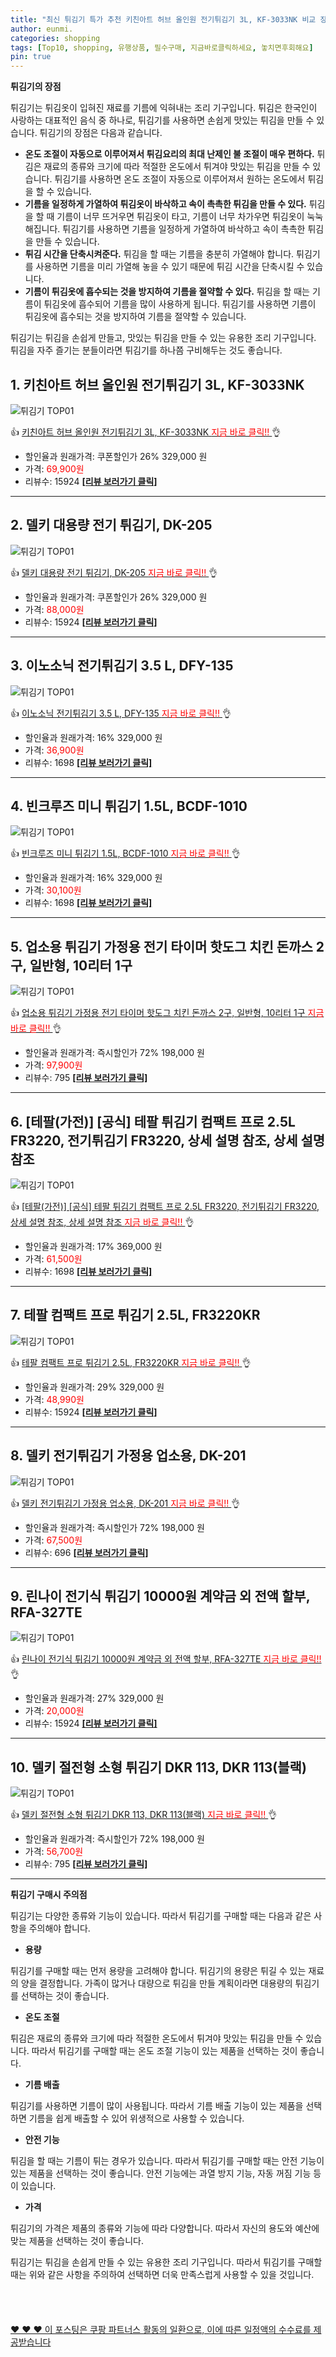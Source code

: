 ```yaml
---
title: "최신 튀김기 특가 추천 키친아트 허브 올인원 전기튀김기 3L, KF-3033NK 비교 장점"
author: eunmi.
categories: shopping
tags: [Top10, shopping, 유행상품, 필수구매, 지금바로클릭하세요, 놓치면후회해요]
pin: true
---
```

**튀김기의 장점**

튀김기는 튀김옷이 입혀진 재료를 기름에 익혀내는 조리 기구입니다. 튀김은 한국인이 사랑하는 대표적인 음식 중 하나로, 튀김기를 사용하면 손쉽게 맛있는 튀김을 만들 수 있습니다. 튀김기의 장점은 다음과 같습니다.

* **온도 조절이 자동으로 이루어져서 튀김요리의 최대 난제인 불 조절이 매우 편하다.** 튀김은 재료의 종류와 크기에 따라 적절한 온도에서 튀겨야 맛있는 튀김을 만들 수 있습니다. 튀김기를 사용하면 온도 조절이 자동으로 이루어져서 원하는 온도에서 튀김을 할 수 있습니다.
* **기름을 일정하게 가열하여 튀김옷이 바삭하고 속이 촉촉한 튀김을 만들 수 있다.** 튀김을 할 때 기름이 너무 뜨거우면 튀김옷이 타고, 기름이 너무 차가우면 튀김옷이 눅눅해집니다. 튀김기를 사용하면 기름을 일정하게 가열하여 바삭하고 속이 촉촉한 튀김을 만들 수 있습니다.
* **튀김 시간을 단축시켜준다.** 튀김을 할 때는 기름을 충분히 가열해야 합니다. 튀김기를 사용하면 기름을 미리 가열해 놓을 수 있기 때문에 튀김 시간을 단축시킬 수 있습니다.
* **기름이 튀김옷에 흡수되는 것을 방지하여 기름을 절약할 수 있다.** 튀김을 할 때는 기름이 튀김옷에 흡수되어 기름을 많이 사용하게 됩니다. 튀김기를 사용하면 기름이 튀김옷에 흡수되는 것을 방지하여 기름을 절약할 수 있습니다.

튀김기는 튀김을 손쉽게 만들고, 맛있는 튀김을 만들 수 있는 유용한 조리 기구입니다. 튀김을 자주 즐기는 분들이라면 튀김기를 하나쯤 구비해두는 것도 좋습니다.

   

## 1. 키친아트 허브 올인원 전기튀김기 3L, KF-3033NK

![튀김기 TOP01](https://thumbnail6.coupangcdn.com/thumbnails/remote/230x230ex/image/retail/images/3121788500113866-0fb555fa-f6af-4cea-9c42-86c3857d5638.jpg)


👍 [키친아트 허브 올인원 전기튀김기 3L, KF-3033NK <font color=red> 지금 바로 클릭!! </font> ](https://link.coupang.com/re/AFFSDP?lptag=AF3617701&subid=GithubCoopas&pageKey=6702024915&traceid=V0-153&itemId=15527402381&vendorItemId=82746619150) 👌 


- 할인율과 원래가격: 쿠폰할인가 26%  329,000   원
- 가격: <span style='color:red'>69,900원</span>
- 리뷰수: 15924  [**[리뷰 보러가기 클릭]**](https://link.coupang.com/re/AFFSDP?lptag=AF3617701&subid=GithubCoopas&pageKey=6702024915&traceid=V0-153&itemId=15527402381&vendorItemId=82746619150)

---


   

## 2. 델키 대용량 전기 튀김기, DK-205

![튀김기 TOP01](https://thumbnail6.coupangcdn.com/thumbnails/remote/230x230ex/image/retail/images/3836445008225031-ea50821f-50a9-4e68-8774-2e7f43a128e6.jpg)


👍 [델키 대용량 전기 튀김기, DK-205 <font color=red> 지금 바로 클릭!! </font> ](https://link.coupang.com/re/AFFSDP?lptag=AF3617701&subid=GithubCoopas&pageKey=1138197753&traceid=V0-153&itemId=2108643223&vendorItemId=3007274099) 👌 


- 할인율과 원래가격: 쿠폰할인가 26%  329,000   원
- 가격: <span style='color:red'>88,000원</span>
- 리뷰수: 15924  [**[리뷰 보러가기 클릭]**](https://link.coupang.com/re/AFFSDP?lptag=AF3617701&subid=GithubCoopas&pageKey=1138197753&traceid=V0-153&itemId=2108643223&vendorItemId=3007274099)

---


   

## 3. 이노소닉 전기튀김기 3.5 L, DFY-135

![튀김기 TOP01](https://thumbnail7.coupangcdn.com/thumbnails/remote/230x230ex/image/product/image/vendoritem/2019/01/03/3485905186/d661efe8-06d9-4959-bf16-8cd6841e9a80.jpg)


👍 [이노소닉 전기튀김기 3.5 L, DFY-135 <font color=red> 지금 바로 클릭!! </font> ](https://link.coupang.com/re/AFFSDP?lptag=AF3617701&subid=GithubCoopas&pageKey=59413333&traceid=V0-153&itemId=204953194&vendorItemId=3485905186) 👌 


- 할인율과 원래가격: 16%  329,000   원
- 가격: <span style='color:red'>36,900원</span>
- 리뷰수: 1698  [**[리뷰 보러가기 클릭]**](https://link.coupang.com/re/AFFSDP?lptag=AF3617701&subid=GithubCoopas&pageKey=59413333&traceid=V0-153&itemId=204953194&vendorItemId=3485905186)

---


   

## 4. 빈크루즈 미니 튀김기 1.5L, BCDF-1010

![튀김기 TOP01](https://thumbnail9.coupangcdn.com/thumbnails/remote/230x230ex/image/retail/images/2020/04/03/18/3/21d17be2-8f0d-4688-8bee-a9b99da1bea9.jpg)


👍 [빈크루즈 미니 튀김기 1.5L, BCDF-1010 <font color=red> 지금 바로 클릭!! </font> ](https://link.coupang.com/re/AFFSDP?lptag=AF3617701&subid=GithubCoopas&pageKey=1423384636&traceid=V0-153&itemId=2462419292&vendorItemId=70455895995) 👌 


- 할인율과 원래가격: 16%  329,000   원
- 가격: <span style='color:red'>30,100원</span>
- 리뷰수: 1698  [**[리뷰 보러가기 클릭]**](https://link.coupang.com/re/AFFSDP?lptag=AF3617701&subid=GithubCoopas&pageKey=1423384636&traceid=V0-153&itemId=2462419292&vendorItemId=70455895995)

---


   

## 5. 업소용 튀김기 가정용 전기 타이머 핫도그 치킨 돈까스 2구, 일반형, 10리터 1구

![튀김기 TOP01](https://thumbnail9.coupangcdn.com/thumbnails/remote/230x230ex/image/vendor_inventory/ea6d/79dafee6d8f4a74246fb0f459ca1c7c5d4aa68ba7202e4a0b9f41eedb444.jpg)


👍 [업소용 튀김기 가정용 전기 타이머 핫도그 치킨 돈까스 2구, 일반형, 10리터 1구 <font color=red> 지금 바로 클릭!! </font> ](https://link.coupang.com/re/AFFSDP?lptag=AF3617701&subid=GithubCoopas&pageKey=7519723584&traceid=V0-153&itemId=19720266992&vendorItemId=86824435684) 👌 


- 할인율과 원래가격: 즉시할인가 72%  198,000   원
- 가격: <span style='color:red'>97,900원</span>
- 리뷰수: 795  [**[리뷰 보러가기 클릭]**](https://link.coupang.com/re/AFFSDP?lptag=AF3617701&subid=GithubCoopas&pageKey=7519723584&traceid=V0-153&itemId=19720266992&vendorItemId=86824435684)

---


   

## 6. [테팔(가전)] [공식] 테팔 튀김기 컴팩트 프로 2.5L FR3220, 전기튀김기 FR3220, 상세 설명 참조, 상세 설명 참조

![튀김기 TOP01](https://thumbnail10.coupangcdn.com/thumbnails/remote/230x230ex/image/vendor_inventory/c0b4/58dd2ba0e2ecf3699e50c2aafd65b38b3d14b19408a5f2ad8f977ee76253.jpg)


👍 [[테팔(가전)] [공식] 테팔 튀김기 컴팩트 프로 2.5L FR3220, 전기튀김기 FR3220, 상세 설명 참조, 상세 설명 참조 <font color=red> 지금 바로 클릭!! </font> ](https://link.coupang.com/re/AFFSDP?lptag=AF3617701&subid=GithubCoopas&pageKey=7088586562&traceid=V0-153&itemId=17656946659&vendorItemId=80472900223) 👌 


- 할인율과 원래가격: 17%  369,000   원
- 가격: <span style='color:red'>61,500원</span>
- 리뷰수: 1698  [**[리뷰 보러가기 클릭]**](https://link.coupang.com/re/AFFSDP?lptag=AF3617701&subid=GithubCoopas&pageKey=7088586562&traceid=V0-153&itemId=17656946659&vendorItemId=80472900223)

---


   

## 7. 테팔 컴팩트 프로 튀김기 2.5L, FR3220KR

![튀김기 TOP01](https://thumbnail7.coupangcdn.com/thumbnails/remote/230x230ex/image/retail/images/2019/11/29/11/2/2d59c9a4-5ef8-4088-ad9d-4ee6c2dfcd14.jpg)


👍 [테팔 컴팩트 프로 튀김기 2.5L, FR3220KR <font color=red> 지금 바로 클릭!! </font> ](https://link.coupang.com/re/AFFSDP?lptag=AF3617701&subid=GithubCoopas&pageKey=1059963639&traceid=V0-153&itemId=2004031005&vendorItemId=70003987638) 👌 


- 할인율과 원래가격: 29%  329,000   원
- 가격: <span style='color:red'>48,990원</span>
- 리뷰수: 15924  [**[리뷰 보러가기 클릭]**](https://link.coupang.com/re/AFFSDP?lptag=AF3617701&subid=GithubCoopas&pageKey=1059963639&traceid=V0-153&itemId=2004031005&vendorItemId=70003987638)

---


   

## 8. 델키 전기튀김기 가정용 업소용, DK-201

![튀김기 TOP01](https://thumbnail10.coupangcdn.com/thumbnails/remote/230x230ex/image/vendor_inventory/d322/1c54c6edf5d7f8fd8c397997141f39802ed8f1e8177773468e32954e3633.jpg)


👍 [델키 전기튀김기 가정용 업소용, DK-201 <font color=red> 지금 바로 클릭!! </font> ](https://link.coupang.com/re/AFFSDP?lptag=AF3617701&subid=GithubCoopas&pageKey=1138170794&traceid=V0-153&itemId=2108595744&vendorItemId=80064031699) 👌 


- 할인율과 원래가격: 즉시할인가 72%  198,000   원
- 가격: <span style='color:red'>67,500원</span>
- 리뷰수: 696  [**[리뷰 보러가기 클릭]**](https://link.coupang.com/re/AFFSDP?lptag=AF3617701&subid=GithubCoopas&pageKey=1138170794&traceid=V0-153&itemId=2108595744&vendorItemId=80064031699)

---


   

## 9. 린나이 전기식 튀김기 10000원 계약금 외 전액 할부, RFA-327TE

![튀김기 TOP01](https://thumbnail9.coupangcdn.com/thumbnails/remote/230x230ex/image/vendor_inventory/223b/3eebe2f8aec943bfdb324a7ea29b105cd10d80a8ed40f2f729bd2227b4c9.jpg)


👍 [린나이 전기식 튀김기 10000원 계약금 외 전액 할부, RFA-327TE <font color=red> 지금 바로 클릭!! </font> ](https://link.coupang.com/re/AFFSDP?lptag=AF3617701&subid=GithubCoopas&pageKey=7238338203&traceid=V0-153&itemId=18385197165&vendorItemId=85528351498) 👌 


- 할인율과 원래가격: 27%  329,000   원
- 가격: <span style='color:red'>20,000원</span>
- 리뷰수: 15924  [**[리뷰 보러가기 클릭]**](https://link.coupang.com/re/AFFSDP?lptag=AF3617701&subid=GithubCoopas&pageKey=7238338203&traceid=V0-153&itemId=18385197165&vendorItemId=85528351498)

---


   

## 10. 델키 절전형 소형 튀김기 DKR 113, DKR 113(블랙)

![튀김기 TOP01](https://thumbnail7.coupangcdn.com/thumbnails/remote/230x230ex/image/retail/images/7083122833602-69bec08c-dacf-490a-b859-a02bf6b9c0a9.jpg)


👍 [델키 절전형 소형 튀김기 DKR 113, DKR 113(블랙) <font color=red> 지금 바로 클릭!! </font> ](https://link.coupang.com/re/AFFSDP?lptag=AF3617701&subid=GithubCoopas&pageKey=140333228&traceid=V0-153&itemId=52049224&vendorItemId=3193843145) 👌 


- 할인율과 원래가격: 즉시할인가 72%  198,000   원
- 가격: <span style='color:red'>56,700원</span>
- 리뷰수: 795  [**[리뷰 보러가기 클릭]**](https://link.coupang.com/re/AFFSDP?lptag=AF3617701&subid=GithubCoopas&pageKey=140333228&traceid=V0-153&itemId=52049224&vendorItemId=3193843145)

---
**튀김기 구매시 주의점**

튀김기는 다양한 종류와 기능이 있습니다. 따라서 튀김기를 구매할 때는 다음과 같은 사항을 주의해야 합니다.

* **용량**

튀김기를 구매할 때는 먼저 용량을 고려해야 합니다. 튀김기의 용량은 튀길 수 있는 재료의 양을 결정합니다. 가족이 많거나 대량으로 튀김을 만들 계획이라면 대용량의 튀김기를 선택하는 것이 좋습니다.

* **온도 조절**

튀김은 재료의 종류와 크기에 따라 적절한 온도에서 튀겨야 맛있는 튀김을 만들 수 있습니다. 따라서 튀김기를 구매할 때는 온도 조절 기능이 있는 제품을 선택하는 것이 좋습니다.

* **기름 배출**

튀김기를 사용하면 기름이 많이 사용됩니다. 따라서 기름 배출 기능이 있는 제품을 선택하면 기름을 쉽게 배출할 수 있어 위생적으로 사용할 수 있습니다.

* **안전 기능**

튀김을 할 때는 기름이 튀는 경우가 있습니다. 따라서 튀김기를 구매할 때는 안전 기능이 있는 제품을 선택하는 것이 좋습니다. 안전 기능에는 과열 방지 기능, 자동 꺼짐 기능 등이 있습니다.

* **가격**

튀김기의 가격은 제품의 종류와 기능에 따라 다양합니다. 따라서 자신의 용도와 예산에 맞는 제품을 선택하는 것이 좋습니다.

튀김기는 튀김을 손쉽게 만들 수 있는 유용한 조리 기구입니다. 따라서 튀김기를 구매할 때는 위와 같은 사항을 주의하여 선택하면 더욱 만족스럽게 사용할 수 있을 것입니다.<br><br><br><br><br> [ ❤ ❤ ❤ 이 포스팅은 쿠팡 파트너스 활동의 일환으로, 이에 따른 일정액의 수수료를 제공받습니다](https://link.coupang.com/a/bcEFyh)